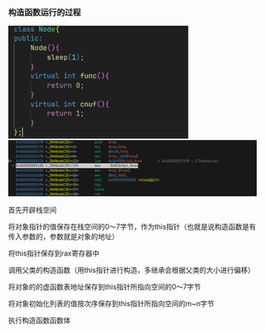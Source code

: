 ### 构造函数运行的过程

<img src="../imgs/image-20230820214822793.png" alt="image-20230820214822793" style="zoom:80%;" />

<img src="../imgs/image-20230820214640440.png" alt="image-20230820214640440" style="zoom:80%;" />

首先开辟栈空间

将对象指针的值保存在栈空间的0～7字节，作为this指针（也就是说构造函数是有传入参数的，参数就是对象的地址）

将this指针保存到rax寄存器中

调用父类的构造函数（用this指针进行构造，多继承会根据父类的大小进行偏移）

将对象的的虚函数表地址保存到this指针所指向空间的0～7字节

将对象初始化列表的值按次序保存到this指针所指向空间的m~n字节

执行构造函数函数体